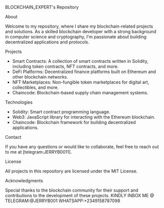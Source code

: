 BLOCKCHAIN_EXPERT's Repository

About

Welcome to my repository, where I share my blockchain-related projects and solutions. As a skilled blockchain developer with a strong background in computer science and cryptography, I'm passionate about building decentralized applications and protocols.

Projects

- Smart Contracts: A collection of smart contracts written in Solidity, including token contracts, NFT contracts, and more.
- DeFi Platforms: Decentralized finance platforms built on Ethereum and other blockchain networks.
- NFT Marketplaces: Non-fungible token marketplaces for digital art, collectibles, and more.
- Chaincode: Blockchain-based supply chain management systems.

Technologies

- Solidity: Smart contract programming language.
- Web3: JavaScript library for interacting with the Ethereum blockchain.
- Chaincode: Blockchain framework for building decentralized applications.

Contact

If you have any questions or would like to collaborate, feel free to reach out to me at [telegram:JERRYB0011].

License

All projects in this repository are licensed under the MIT License.

Acknowledgments

Special thanks to the blockchain community for their support and contributions to the development of these projects.
KINDLY INBOX ME @ TELEGRAM:@JERRYB001 WHATSAPP:+2349158787098
